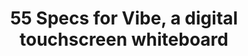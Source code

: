 ---
title: 55 Specs for Vibe, a digital touchscreen whiteboard
description: Vibe digital whiteboard is a 55" 4k touchscreen display built for real-time remote collaboration. Vibe's large touch screen tablet has built-in whiteboarding.
url: /product/vibe-smartboard-55
stylesPath: css/smartboard-55.sass
aliases:
  - /product/
hero:
  class: is-55
  subtitle: i18n-content-55-_index-hero-subtitle
  title: i18n-content-55-_index-hero-title
  body: i18n-content-55-_index-hero-body
  bg: img/smartboard-55/hero-bg.png
  bg_mobile: img/smartboard-55/hero-bg-mobile.png
  cta:
    title: i18n-content-55-_index-hero-cta-title
    class: is-primary is-rounded
    url: /demo/
  subcta:
    title: i18n-content-55-_index-hero-subcta-title
    class: is-primary is-rounded
    url: /order/global-sales/
  gallery:
    cta: i18n-content-55-_index-hero-gallery-cta
    gallery_img: img/smartboard-55/hero-gallery.png
    gallery_hover_img: img/smartboard-55/hero-gallery-hover.png
    items:
      - img/hardware/gallery/gallery-1.png
      - img/hardware/gallery/gallery-2.png
      - img/hardware/gallery/gallery-3.png
      - img/hardware/gallery/gallery-4.png
      - img/hardware/gallery/gallery-5.png
      - img/hardware/gallery/gallery-6.png
      - img/hardware/gallery/gallery-7.png
      - img/hardware/gallery/gallery-8.png
      - img/hardware/gallery/gallery-9.png
      - img/hardware/gallery/gallery-10.png
testimonial_section:
  title: i18n-content-_index-testimonial_section-title
  figure: img/smartboard-55/testimonials/testimonial-logo-group.png
  figure_mobile: img/smartboard-55/testimonials/testimonial-logo-group-mobile.png
  testimonials:
    - author:
        logo: img/smartboard-55/testimonials/testimonial-logo-1.png
        bold_name: i18n-content-hardware-_index-testimonial_section-testimonials-i_0-author-bold_name
        name: i18n-content-hardware-_index-testimonial_section-testimonials-i_0-author-name
      title: i18n-content-hardware-_index-testimonial_section-testimonials-i_0-title
      body: i18n-content-hardware-_index-testimonial_section-testimonials-i_0-body
      figure: img/smartboard-55/testimonials/testimonial-left-1.png
    - author:
        logo: img/smartboard-55/testimonials/testimonial-logo-2.png
        bold_name: i18n-content-hardware-_index-testimonial_section-testimonials-i_1-author-bold_name
        name: i18n-content-hardware-_index-testimonial_section-testimonials-i_1-author-name
      title: i18n-content-hardware-_index-testimonial_section-testimonials-i_1-title
      body: i18n-content-hardware-_index-testimonial_section-testimonials-i_1-body
      figure: img/smartboard-55/testimonials/testimonial-left-2.png
    - author:
        logo: img/smartboard-55/testimonials/testimonial-logo-3.png
        bold_name: i18n-content-hardware-_index-testimonial_section-testimonials-i_2-author-bold_name
        name: i18n-content-hardware-_index-testimonial_section-testimonials-i_2-author-name
      title: i18n-content-hardware-_index-testimonial_section-testimonials-i_2-title
      body: i18n-content-hardware-_index-testimonial_section-testimonials-i_2-body
      figure: img/smartboard-55/testimonials/testimonial-left-3.png
    - author:
        logo: img/smartboard-55/testimonials/testimonial-logo-4.png
        bold_name: i18n-content-hardware-_index-testimonial_section-testimonials-i_3-author-bold_name
        name: i18n-content-hardware-_index-testimonial_section-testimonials-i_3-author-name
      title: i18n-content-hardware-_index-testimonial_section-testimonials-i_3-title
      body: i18n-content-hardware-_index-testimonial_section-testimonials-i_3-body
      figure: img/smartboard-55/testimonials/testimonial-left-4.png
    - author:
        logo: img/smartboard-55/testimonials/testimonial-logo-5.png
        bold_name: i18n-content-hardware-_index-testimonial_section-testimonials-i_4-author-bold_name
        name: i18n-content-hardware-_index-testimonial_section-testimonials-i_4-author-name
      title: i18n-content-hardware-_index-testimonial_section-testimonials-i_4-title
      body: i18n-content-hardware-_index-testimonial_section-testimonials-i_4-body
      figure: img/smartboard-55/testimonials/testimonial-left-5.png
    
feature_section:
  title: i18n-content-55-_index-feature_section-title
  features:
    - figure: img/smartboard-55/feature-1.png
      class: is-feature-1
      items:
        - title: i18n-content-55-_index-feature_section-features-items-i_0-title
          body: i18n-content-55-_index-feature_section-features-items-i_0-body
        - title: i18n-content-55-_index-feature_section-features-items-i_1-title
          body: i18n-content-55-_index-feature_section-features-items-i_1-body
        - title: i18n-content-55-_index-feature_section-features-items-i_2-title
          body: i18n-content-55-_index-feature_section-features-items-i_2-body
    - title: i18n-content-55-_index-feature_section-features-i_1-title
      body: i18n-content-55-_index-feature_section-features-i_1-body
      figure: img/smartboard-55/feature-2.png
      class: is-feature-2

canvas_section:
  is_rectangle_dots: true
  canvases:
    - title: i18n-content-55-_index-canvas_section-canvas-i_0-title
      figure: img/smartboard-55/canvas-1.png
      features2:
        title: i18n-content-55-_index-canvas_section-canvas-i_0-features-title
        body1: i18n-content-55-_index-canvas_section-canvas-i_0-features-body1
        body2: i18n-content-55-_index-canvas_section-canvas-i_0-features-body2
        cta:
          title: i18n-content-55-_index-canvas-cta-title
          url: /software/
    - title: i18n-content-55-_index-canvas_section-canvas-i_1-title
      figure: img/smartboard-55/canvas-2.png
      features2:
        title: i18n-content-55-_index-canvas_section-canvas-i_1-features-title
        body1: i18n-content-55-_index-canvas_section-canvas-i_1-features-body1
        body2: i18n-content-55-_index-canvas_section-canvas-i_1-features-body2
        cta:
          title: i18n-content-55-_index-canvas-cta-title
          url: /software/
    - title: i18n-content-55-_index-canvas_section-canvas-i_2-title
      figure: img/smartboard-55/canvas-3.png
      features2:
        title: i18n-content-55-_index-canvas_section-canvas-i_2-features-title
        body1: i18n-content-55-_index-canvas_section-canvas-i_2-features-body1
        body2: i18n-content-55-_index-canvas_section-canvas-i_2-features-body2
        cta:
          title: i18n-content-55-_index-canvas-cta-title
          url: /software/

apps:
  title: i18n-content-55-_index-apps-title
  body: i18n-content-55-_index-apps-body
  cta:
    title: i18n-content-55-_index-apps-cta-title
    url: /android-app-store
  groups:
    - logos:
      - logo: img/apps/logo-group/1.jpg
      - logo: img/apps/logo-group/2.jpg
      - logo: img/apps/logo-group/3.jpg
      - logo: img/apps/logo-group/4.jpg
      - logo: img/apps/logo-group/5.jpg
      - logo: img/apps/logo-group/6.jpg
      - logo: img/apps/logo-group/7.jpg
      - logo: img/apps/logo-group/8.jpg
      - logo: img/apps/logo-group/9.jpg
      - logo: img/apps/logo-group/10.jpg          
      - logo: img/apps/logo-group/11.jpg
      - logo: img/apps/logo-group/12.jpg
      - logo: img/apps/logo-group/13.jpg
      - logo: img/apps/logo-group/14.jpg
      - logo: img/apps/logo-group/15.jpg
      - logo: img/apps/logo-group/16.jpg
      - logo: img/apps/logo-group/17.jpg
      - logo: img/apps/logo-group/18.jpg
      - logo: img/apps/logo-group/19.jpg
      - logo: img/apps/logo-group/20.jpg
      - logo: img/apps/logo-group/21.jpg
    - logos:
      - logo: img/apps/logo-group/10.jpg
      - logo: img/apps/logo-group/22.jpg
      - logo: img/apps/logo-group/23.jpg
      - logo: img/apps/logo-group/24.jpg
      - logo: img/apps/logo-group/25.jpg
      - logo: img/apps/logo-group/26.jpg
      - logo: img/apps/logo-group/27.jpg
      - logo: img/apps/logo-group/28.jpg
      - logo: img/apps/logo-group/29.jpg
      - logo: img/apps/logo-group/30.jpg
      - logo: img/apps/logo-group/20.jpg
      - logo: img/apps/logo-group/21.jpg
      - logo: img/apps/logo-group/31.jpg
      - logo: img/apps/logo-group/32.jpg
      - logo: img/apps/logo-group/33.jpg
      - logo: img/apps/logo-group/34.jpg
      - logo: img/apps/logo-group/35.jpg
      - logo: img/apps/logo-group/36.jpg
      - logo: img/apps/logo-group/37.jpg
      - logo: img/apps/logo-group/38.jpg
      - logo: img/apps/logo-group/39.jpg
    - logos:
      - logo: img/apps/logo-group/30.jpg
      - logo: img/apps/logo-group/40.jpg
      - logo: img/apps/logo-group/41.jpg
      - logo: img/apps/logo-group/42.jpg
      - logo: img/apps/logo-group/43.jpg
      - logo: img/apps/logo-group/44.jpg
      - logo: img/apps/logo-group/45.jpg
      - logo: img/apps/logo-group/46.jpg
      - logo: img/apps/logo-group/47.jpg
      - logo: img/apps/logo-group/48.jpg
      - logo: img/apps/logo-group/38.jpg
      - logo: img/apps/logo-group/39.jpg
      - logo: img/apps/logo-group/49.jpg
      - logo: img/apps/logo-group/50.jpg
      - logo: img/apps/logo-group/51.jpg
      - logo: img/apps/logo-group/52.jpg
      - logo: img/apps/logo-group/53.jpg
      - logo: img/apps/logo-group/54.jpg
      - logo: img/apps/logo-group/55.jpg
      - logo: img/apps/logo-group/56.jpg
      - logo: img/apps/logo-group/57.jpg 
security:
  title: i18n-content-55-_index-security-title
  figure: img/security/security-bg.png
  figure_mobile: img/security/security-bg-mobile.png
  items:
    - title: i18n-content-55-_index-security-items-i_0-title
      body: i18n-content-55-_index-security-items-i_0-body
      figure: img/smartboard-55/security-1.png
      alt_text: Storage on Vibe Cloud
    - title: i18n-content-55-_index-security-items-i_1-title
      body: i18n-content-55-_index-security-items-i_1-body
      figure: img/smartboard-55/security-2.png
      alt_text: Integrate popular applications
  cta:
    title: i18n-content-55-_index-security-cta-title
    url: /security/

spec:
  title: i18n-content-55-_index-spec-title
  banner:
    - title: i18n-content-55-_index-spec-banner-i_0-title
      body: i18n-content-55-_index-spec-banner-i_0-body
    - title: i18n-content-55-_index-spec-banner-i_1-title
      body: i18n-content-55-_index-spec-banner-i_1-body
    - title: i18n-content-55-_index-spec-banner-i_2-title
      body: i18n-content-55-_index-spec-banner-i_2-body
    - title: i18n-content-55-_index-spec-banner-i_3-title
      body: i18n-content-55-_index-spec-banner-i_3-body
  columns:
    - - title: i18n-content-hardware-_index-spec-columns-i_0-i_0-title
        items:
          - name: i18n-content-hardware-_index-spec-columns-i_0-i_0-items-i_0-name
            value: i18n-content-hardware-_index-spec-columns-i_0-i_0-items-i_0-value
          - name: i18n-content-hardware-_index-spec-columns-i_0-i_0-items-i_1-name
            value: i18n-content-hardware-_index-spec-columns-i_0-i_0-items-i_1-value
          - name: i18n-content-hardware-_index-spec-columns-i_0-i_0-items-i_2-name
            value: i18n-content-hardware-_index-spec-columns-i_0-i_0-items-i_2-value
          - name: i18n-content-hardware-_index-spec-columns-i_0-i_0-items-i_3-name
            value: i18n-content-hardware-_index-spec-columns-i_0-i_0-items-i_3-value
          - name: i18n-content-hardware-_index-spec-columns-i_0-i_0-items-i_4-name
            value: i18n-content-hardware-_index-spec-columns-i_0-i_0-items-i_4-value
          - name: i18n-content-hardware-_index-spec-columns-i_0-i_0-items-i_5-name
            value: i18n-content-hardware-_index-spec-columns-i_0-i_0-items-i_5-value
          - name: i18n-content-hardware-_index-spec-columns-i_0-i_0-items-i_6-name
            value: i18n-content-hardware-_index-spec-columns-i_0-i_0-items-i_6-value
          - name: i18n-content-hardware-_index-spec-columns-i_0-i_0-items-i_7-name
            value: i18n-content-hardware-_index-spec-columns-i_0-i_0-items-i_7-value
          - name: i18n-content-hardware-_index-spec-columns-i_0-i_0-items-i_8-name
            value: i18n-content-hardware-_index-spec-columns-i_0-i_0-items-i_8-value
          - name: i18n-content-hardware-_index-spec-columns-i_0-i_0-items-i_9-name
            value: i18n-content-hardware-_index-spec-columns-i_0-i_0-items-i_9-value
          - name: i18n-content-hardware-_index-spec-columns-i_0-i_0-items-i_10-name
            value: i18n-content-hardware-_index-spec-columns-i_0-i_0-items-i_10-value
      - title: i18n-content-hardware-_index-spec-columns-i_0-i_1-title
        items:
          - name: i18n-content-hardware-_index-spec-columns-i_0-i_1-items-i_0-name
            value: i18n-content-hardware-_index-spec-columns-i_0-i_1-items-i_0-value
          - name: i18n-content-hardware-_index-spec-columns-i_0-i_1-items-i_1-name
            value: i18n-content-hardware-_index-spec-columns-i_0-i_1-items-i_1-value
          - name: i18n-content-hardware-_index-spec-columns-i_0-i_1-items-i_2-name
            value: i18n-content-hardware-_index-spec-columns-i_0-i_1-items-i_2-value
          - name: i18n-content-hardware-_index-spec-columns-i_0-i_1-items-i_3-name
            value: i18n-content-hardware-_index-spec-columns-i_0-i_1-items-i_3-value
          - name: i18n-content-hardware-_index-spec-columns-i_0-i_1-items-i_4-name
            value: i18n-content-hardware-_index-spec-columns-i_0-i_1-items-i_4-value
          - name: i18n-content-hardware-_index-spec-columns-i_0-i_1-items-i_5-name
            value: i18n-content-hardware-_index-spec-columns-i_0-i_1-items-i_5-value
      - title: i18n-content-hardware-_index-spec-columns-i_0-i_2-title
        items:
          - name: i18n-content-hardware-_index-spec-columns-i_0-i_2-items-i_0-name
            value: i18n-content-hardware-_index-spec-columns-i_0-i_2-items-i_0-value
          - name: i18n-content-hardware-_index-spec-columns-i_0-i_2-items-i_1-name
            value: i18n-content-hardware-_index-spec-columns-i_0-i_2-items-i_1-value
          - name: i18n-content-hardware-_index-spec-columns-i_0-i_2-items-i_2-name
            value: i18n-content-hardware-_index-spec-columns-i_0-i_2-items-i_2-value
          - name: i18n-content-hardware-_index-spec-columns-i_0-i_2-items-i_3-name
            value: i18n-content-hardware-_index-spec-columns-i_0-i_2-items-i_3-value
          - name: i18n-content-hardware-_index-spec-columns-i_0-i_2-items-i_4-name
            value: i18n-content-hardware-_index-spec-columns-i_0-i_2-items-i_4-value
    - - title: i18n-content-hardware-_index-spec-columns-i_1-i_0-title
        items:
          - name: i18n-content-hardware-_index-spec-columns-i_1-i_0-items-i_0-name
            value: i18n-content-hardware-_index-spec-columns-i_1-i_0-items-i_0-value
          - name: i18n-content-hardware-_index-spec-columns-i_1-i_0-items-i_1-name
            value: i18n-content-hardware-_index-spec-columns-i_1-i_0-items-i_1-value
          - name: i18n-content-hardware-_index-spec-columns-i_1-i_0-items-i_2-name
            value: i18n-content-hardware-_index-spec-columns-i_1-i_0-items-i_2-value
          - name: i18n-content-hardware-_index-spec-columns-i_1-i_0-items-i_3-name
            value: i18n-content-hardware-_index-spec-columns-i_1-i_0-items-i_3-value
          - name: i18n-content-hardware-_index-spec-columns-i_1-i_0-items-i_4-name
            value: i18n-content-hardware-_index-spec-columns-i_1-i_0-items-i_4-value
          - name: i18n-content-hardware-_index-spec-columns-i_1-i_0-items-i_5-name
            value: i18n-content-hardware-_index-spec-columns-i_1-i_0-items-i_5-value
      - title: i18n-content-hardware-_index-spec-columns-i_1-i_1-title
        items:
          - name: i18n-content-hardware-_index-spec-columns-i_1-i_1-items-i_0-name
            value: i18n-content-hardware-_index-spec-columns-i_1-i_1-items-i_0-value
          - name: i18n-content-hardware-_index-spec-columns-i_1-i_1-items-i_1-name
            value: i18n-content-hardware-_index-spec-columns-i_1-i_1-items-i_1-value
          - name: i18n-content-hardware-_index-spec-columns-i_1-i_1-items-i_2-name
            value: i18n-content-hardware-_index-spec-columns-i_1-i_1-items-i_2-value
      - title: i18n-content-hardware-_index-spec-columns-i_1-i_2-title
        items:
          - name: i18n-content-hardware-_index-spec-columns-i_1-i_2-items-i_0-name
            value: i18n-content-hardware-_index-spec-columns-i_1-i_2-items-i_0-value
          - name: i18n-content-hardware-_index-spec-columns-i_1-i_2-items-i_1-name
            value: i18n-content-hardware-_index-spec-columns-i_1-i_2-items-i_1-value
          - name: i18n-content-hardware-_index-spec-columns-i_1-i_2-items-i_2-name
            value: i18n-content-hardware-_index-spec-columns-i_1-i_2-items-i_2-value
          - name: i18n-content-hardware-_index-spec-columns-i_1-i_2-items-i_3-name
            value: i18n-content-hardware-_index-spec-columns-i_1-i_2-items-i_3-value
      - title: i18n-content-hardware-_index-spec-columns-i_1-i_3-title
        items:
          - name: i18n-content-hardware-_index-spec-columns-i_1-i_3-items-i_0-name
            value: i18n-content-hardware-_index-spec-columns-i_1-i_3-items-i_0-value
          - name: i18n-content-hardware-_index-spec-columns-i_1-i_3-items-i_1-name
            value: i18n-content-hardware-_index-spec-columns-i_1-i_3-items-i_1-value
          - name: i18n-content-hardware-_index-spec-columns-i_1-i_3-items-i_2-name
            value: i18n-content-hardware-_index-spec-columns-i_1-i_3-items-i_2-value
          - name: i18n-content-hardware-_index-spec-columns-i_1-i_3-items-i_3-name
            value: i18n-content-hardware-_index-spec-columns-i_1-i_3-items-i_3-value
          - name: i18n-content-hardware-_index-spec-columns-i_1-i_3-items-i_4-name
            value: i18n-content-hardware-_index-spec-columns-i_1-i_3-items-i_4-value
          - name: i18n-content-hardware-_index-spec-columns-i_1-i_3-items-i_5-name
            value: i18n-content-hardware-_index-spec-columns-i_1-i_3-items-i_5-value
      - title: i18n-content-hardware-_index-spec-columns-i_1-i_4-title
        items:
          - name: i18n-content-hardware-_index-spec-columns-i_1-i_4-items-i_0-name
            value: i18n-content-hardware-_index-spec-columns-i_1-i_4-items-i_0-value
          - name: i18n-content-hardware-_index-spec-columns-i_1-i_4-items-i_1-name
            value: i18n-content-hardware-_index-spec-columns-i_1-i_4-items-i_1-value
          - name: i18n-content-hardware-_index-spec-columns-i_1-i_4-items-i_2-name
            value: i18n-content-hardware-_index-spec-columns-i_1-i_4-items-i_2-value
          - name: i18n-content-hardware-_index-spec-columns-i_1-i_4-items-i_3-name
            value: i18n-content-hardware-_index-spec-columns-i_1-i_4-items-i_3-value
  cta:
    title: i18n-content-55-_index-spec-cta-title
    class: is-black is-outlined is-rounded
    url: /resources/Vibe_Tech_Specs.pdf
feature_columns:
  title: i18n-content-55-_index-feature_columns-title
  features:
    - title: i18n-content-55-_index-feature_columns-items-i_0-title
      body: i18n-content-55-_index-feature_columns-items-i_0-body
      figure: img/smartboard-55/feature-columns-1.png
    - title: i18n-content-55-_index-feature_columns-items-i_1-title
      body: i18n-content-55-_index-feature_columns-items-i_1-body
      figure: img/smartboard-55/feature-columns-2.png
    - title: i18n-content-55-_index-feature_columns-items-i_2-title
      body: i18n-content-55-_index-feature_columns-items-i_2-body
      figure: img/smartboard-55/feature-columns-3.png
  cta:
    title: i18n-content-55-_index-feature_columns-cta-title
    url: /order/global-sales/
three_faqs:
  title: i18n-content-55-_index-three_faqs-title
  sections:
    - title: i18n-content-55-_index-three_faqs-sections-i_0-title
    - title: i18n-content-55-_index-three_faqs-sections-i_1-title
    - title: i18n-content-55-_index-three_faqs-sections-i_2-title
  items: 
    - item:
      - title: i18n-content-55-_index-three_faqs-items0-i_0-title
        body: i18n-content-55-_index-three_faqs-items0-i_0-body
      - title: i18n-content-55-_index-three_faqs-items0-i_1-title
        body: i18n-content-55-_index-three_faqs-items0-i_1-body
      - title: i18n-content-55-_index-three_faqs-items0-i_2-title
        body: i18n-content-55-_index-three_faqs-items0-i_2-body
    - item:
      - title: i18n-content-55-_index-three_faqs-items1-i_0-title
        body: i18n-content-55-_index-three_faqs-items1-i_0-body
      - title: i18n-content-55-_index-three_faqs-items1-i_1-title
        body: i18n-content-55-_index-three_faqs-items1-i_1-body
      - title: i18n-content-55-_index-three_faqs-items1-i_2-title
        body: i18n-content-55-_index-three_faqs-items1-i_2-body
    - item:
      - title: i18n-content-55-_index-three_faqs-items2-i_0-title
        body: i18n-content-55-_index-three_faqs-items2-i_0-body
      - title: i18n-content-55-_index-three_faqs-items2-i_1-title
        body: i18n-content-55-_index-three_faqs-items2-i_1-body
      - title: i18n-content-55-_index-three_faqs-items2-i_2-title
        body: i18n-content-55-_index-three_faqs-items2-i_2-body

  see_all:
    title: i18n-content-55-_index-three_faqs-see_all-title
    url: /buyer-faq/
  
bottom_cta:
  title: i18n-content-55-_index-bottom_cta-title
  cta:
    buttons:
      - title: i18n-content-55-_index-bottom_cta-cta-title1
        dark_to_light: true
        url: /demo/
      - title: i18n-content-55-_index-bottom_cta-cta-title2
        url: /order/global-sales/
---